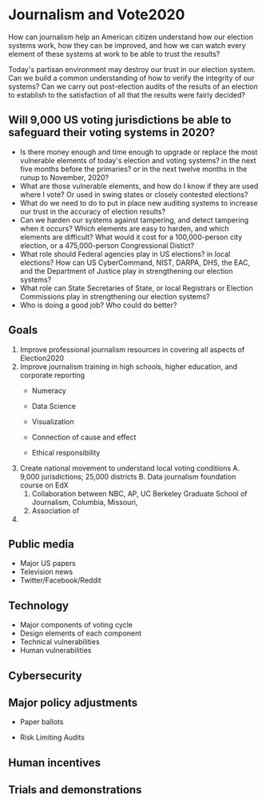 # Journalism and Vote2020

How can journalism help an American citizen understand how our election systems work, how they can be improved, and how we can watch every element of these systems at work to be able to trust the results?

Today's partisan environment may destroy our trust in our election system. Can we build a common understanding of how to verify the integrity of our systems? Can we carry out post-election audits of the results of an election to establish to the satisfaction of all that the results were fairly decided?

## Will 9,000 US voting jurisdictions be able to safeguard their voting systems in 2020?
  - Is there money enough and time enough to upgrade or replace the most vulnerable elements of today's election and voting systems? in the next five months before the primaries? or in the next twelve months in the runup to November, 2020?
  - What are those vulnerable elements, and how do I know if they are used where I vote? Or used in swing states or closely contested elections?
  - What do we need to do to put in place new auditing systems to increase our trust in the accuracy of election results?
  - Can we harden our systems against tampering, and detect tampering when it occurs?  Which elements are easy to harden, and which elements are difficult?  What would it cost for a 100,000-person city election, or a 475,000-person Congressional Distict?
  - What role should Federal agencies play in US elections? in local elections? How can US CyberCommand, NIST, DARPA, DHS, the EAC, and the Department of Justice play in strengthening our election systems?
  - What role can State Secretaries of State, or local Registrars or Election Commissions play in strengthening our election systems?
  - Who is doing a good job?  Who could do better?

## Goals
1. Improve professional journalism resources in covering all aspects of Election2020
2. Improve journalism training in high schools, higher education, and corporate reporting
   - Numeracy

   - Data Science

   - Visualization
   - Connection of cause and effect
   - Ethical responsibility
3. Create national movement to understand local voting conditions
   A. 9,000 jurisdictions; 25,000 districts
   B. Data journalism foundation course on EdX
    1. Collaboration between NBC, AP, UC Berkeley Graduate School of Journalism, Columbia, Missouri,
    2. Association of
4.

## Public media
- Major US papers
- Television news
- Twitter/Facebook/Reddit

## Technology
- Major components of voting cycle
- Design elements of each component
- Technical vulnerabilities
- Human vulnerabilities


## Cybersecurity

## Major policy adjustments
- Paper ballots

- Risk Limiting Audits


## Human incentives


## Trials and demonstrations
